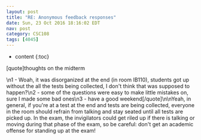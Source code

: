 ```yaml
---
layout: post
title: "RE: Anonymous feedback responses"
date: Sun, 23 Oct 2016 18:16:02 EDT
nav: post
category: CSC108
tags: [4045]
---
```


* content
{:toc}

[quote]thoughts on the midterm
<!-- more -->
<p>\n1 - Woah, it was disorganized at the end (in room IB110), students got up without the all the tests being collected, I don&#x27;t think that was supposed to happen?\n2 - some of the questions were easy to make little mistakes on, sure I made some bad ones\n3 - have a good weekend[/quote]\n\nYeah, in general, if you're at a test at the end and tests are being collected, everyone in the room should refrain from talking and stay seated until all tests are picked up. In the exam, the invigilators could get riled up if there is talking or moving during that phase of the exam, so be careful: don't get an academic offense for standing up at the exam!</p>
